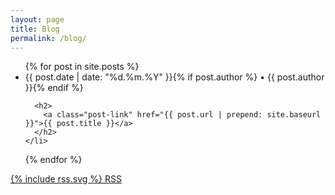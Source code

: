 ```yaml
---
layout: page
title: Blog
permalink: /blog/
---
```


<section class="blog">

<ul class="post-list">
  {% for post in site.posts %}
    <li>
      <span class="post-meta">{{ post.date | date: "%d.%m.%Y" }}{% if post.author %} • <span itemprop="author" itemscope itemtype="http://schema.org/Person"><span itemprop="name">{{ post.author }}</span></span>{% endif %}</span>

      <h2>
        <a class="post-link" href="{{ post.url | prepend: site.baseurl }}">{{ post.title }}</a>
      </h2>
    </li>
  {% endfor %}
</ul>

<p class="rss-subscribe"><a href="{{ "/feed.xml" | prepend: site.baseurl }}">{% include rss.svg %} RSS</a></p>

</section>
